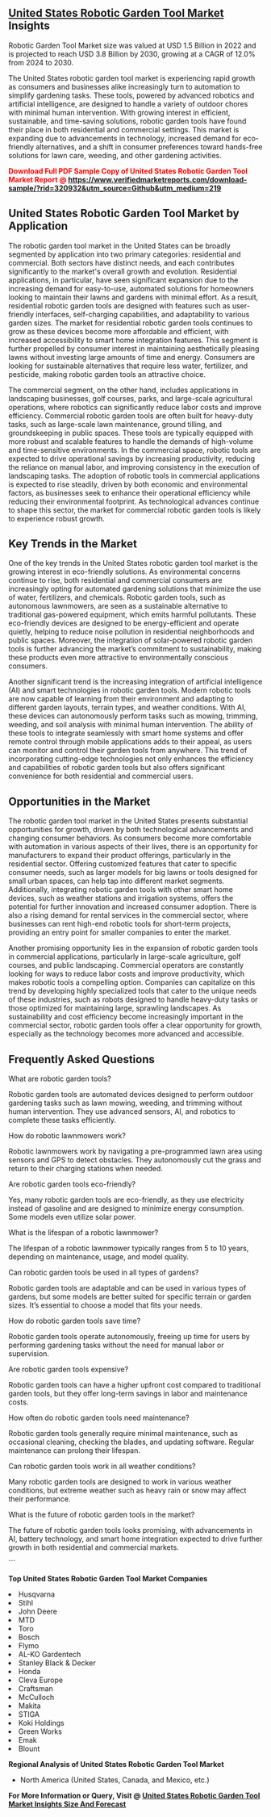 <h2><a href="https://www.verifiedmarketreports.com/download-sample/?rid=320932&amp;utm_source=Github&amp;utm_medium=219" target="_blank">United States Robotic Garden Tool Market</a> Insights</h2><p>Robotic Garden Tool Market size was valued at USD 1.5 Billion in 2022 and is projected to reach USD 3.8 Billion by 2030, growing at a CAGR of 12.0% from 2024 to 2030.</p><p> <p>The United States robotic garden tool market is experiencing rapid growth as consumers and businesses alike increasingly turn to automation to simplify gardening tasks. These tools, powered by advanced robotics and artificial intelligence, are designed to handle a variety of outdoor chores with minimal human intervention. With growing interest in efficient, sustainable, and time-saving solutions, robotic garden tools have found their place in both residential and commercial settings. This market is expanding due to advancements in technology, increased demand for eco-friendly alternatives, and a shift in consumer preferences toward hands-free solutions for lawn care, weeding, and other gardening activities. <strong><p><span class=""><span style="color: #ff0000;"><strong>Download Full PDF Sample Copy of United States Robotic Garden Tool Market Report</strong> @ </span><a href="https://www.verifiedmarketreports.com/download-sample/?rid=320932&amp;utm_source=Github&amp;utm_medium=219" target="_blank">https://www.verifiedmarketreports.com/download-sample/?rid=320932&amp;utm_source=Github&amp;utm_medium=219</a></span></p></strong></p> <h2>United States Robotic Garden Tool Market by Application</h2> <p>The robotic garden tool market in the United States can be broadly segmented by application into two primary categories: residential and commercial. Both sectors have distinct needs, and each contributes significantly to the market's overall growth and evolution. Residential applications, in particular, have seen significant expansion due to the increasing demand for easy-to-use, automated solutions for homeowners looking to maintain their lawns and gardens with minimal effort. As a result, residential robotic garden tools are designed with features such as user-friendly interfaces, self-charging capabilities, and adaptability to various garden sizes. The market for residential robotic garden tools continues to grow as these devices become more affordable and efficient, with increased accessibility to smart home integration features. This segment is further propelled by consumer interest in maintaining aesthetically pleasing lawns without investing large amounts of time and energy. Consumers are looking for sustainable alternatives that require less water, fertilizer, and pesticide, making robotic garden tools an attractive choice. <p>The commercial segment, on the other hand, includes applications in landscaping businesses, golf courses, parks, and large-scale agricultural operations, where robotics can significantly reduce labor costs and improve efficiency. Commercial robotic garden tools are often built for heavy-duty tasks, such as large-scale lawn maintenance, ground tilling, and groundskeeping in public spaces. These tools are typically equipped with more robust and scalable features to handle the demands of high-volume and time-sensitive environments. In the commercial space, robotic tools are expected to drive operational savings by increasing productivity, reducing the reliance on manual labor, and improving consistency in the execution of landscaping tasks. The adoption of robotic tools in commercial applications is expected to rise steadily, driven by both economic and environmental factors, as businesses seek to enhance their operational efficiency while reducing their environmental footprint. As technological advances continue to shape this sector, the market for commercial robotic garden tools is likely to experience robust growth. <h2>Key Trends in the Market</h2> <p>One of the key trends in the United States robotic garden tool market is the growing interest in eco-friendly solutions. As environmental concerns continue to rise, both residential and commercial consumers are increasingly opting for automated gardening solutions that minimize the use of water, fertilizers, and chemicals. Robotic garden tools, such as autonomous lawnmowers, are seen as a sustainable alternative to traditional gas-powered equipment, which emits harmful pollutants. These eco-friendly devices are designed to be energy-efficient and operate quietly, helping to reduce noise pollution in residential neighborhoods and public spaces. Moreover, the integration of solar-powered robotic garden tools is further advancing the market’s commitment to sustainability, making these products even more attractive to environmentally conscious consumers. <p>Another significant trend is the increasing integration of artificial intelligence (AI) and smart technologies in robotic garden tools. Modern robotic tools are now capable of learning from their environment and adapting to different garden layouts, terrain types, and weather conditions. With AI, these devices can autonomously perform tasks such as mowing, trimming, weeding, and soil analysis with minimal human intervention. The ability of these tools to integrate seamlessly with smart home systems and offer remote control through mobile applications adds to their appeal, as users can monitor and control their garden tools from anywhere. This trend of incorporating cutting-edge technologies not only enhances the efficiency and capabilities of robotic garden tools but also offers significant convenience for both residential and commercial users. <h2>Opportunities in the Market</h2> <p>The robotic garden tool market in the United States presents substantial opportunities for growth, driven by both technological advancements and changing consumer behaviors. As consumers become more comfortable with automation in various aspects of their lives, there is an opportunity for manufacturers to expand their product offerings, particularly in the residential sector. Offering customized features that cater to specific consumer needs, such as larger models for big lawns or tools designed for small urban spaces, can help tap into different market segments. Additionally, integrating robotic garden tools with other smart home devices, such as weather stations and irrigation systems, offers the potential for further innovation and increased consumer adoption. There is also a rising demand for rental services in the commercial sector, where businesses can rent high-end robotic tools for short-term projects, providing an entry point for smaller companies to enter the market. <p>Another promising opportunity lies in the expansion of robotic garden tools in commercial applications, particularly in large-scale agriculture, golf courses, and public landscaping. Commercial operators are constantly looking for ways to reduce labor costs and improve productivity, which makes robotic tools a compelling option. Companies can capitalize on this trend by developing highly specialized tools that cater to the unique needs of these industries, such as robots designed to handle heavy-duty tasks or those optimized for maintaining large, sprawling landscapes. As sustainability and cost efficiency become increasingly important in the commercial sector, robotic garden tools offer a clear opportunity for growth, especially as the technology becomes more advanced and accessible. <h2>Frequently Asked Questions</h2> <p>What are robotic garden tools?</p> <p>Robotic garden tools are automated devices designed to perform outdoor gardening tasks such as lawn mowing, weeding, and trimming without human intervention. They use advanced sensors, AI, and robotics to complete these tasks efficiently.</p> <p>How do robotic lawnmowers work?</p> <p>Robotic lawnmowers work by navigating a pre-programmed lawn area using sensors and GPS to detect obstacles. They autonomously cut the grass and return to their charging stations when needed.</p> <p>Are robotic garden tools eco-friendly?</p> <p>Yes, many robotic garden tools are eco-friendly, as they use electricity instead of gasoline and are designed to minimize energy consumption. Some models even utilize solar power.</p> <p>What is the lifespan of a robotic lawnmower?</p> <p>The lifespan of a robotic lawnmower typically ranges from 5 to 10 years, depending on maintenance, usage, and model quality.</p> <p>Can robotic garden tools be used in all types of gardens?</p> <p>Robotic garden tools are adaptable and can be used in various types of gardens, but some models are better suited for specific terrain or garden sizes. It’s essential to choose a model that fits your needs.</p> <p>How do robotic garden tools save time?</p> <p>Robotic garden tools operate autonomously, freeing up time for users by performing gardening tasks without the need for manual labor or supervision.</p> <p>Are robotic garden tools expensive?</p> <p>Robotic garden tools can have a higher upfront cost compared to traditional garden tools, but they offer long-term savings in labor and maintenance costs.</p> <p>How often do robotic garden tools need maintenance?</p> <p>Robotic garden tools generally require minimal maintenance, such as occasional cleaning, checking the blades, and updating software. Regular maintenance can prolong their lifespan.</p> <p>Can robotic garden tools work in all weather conditions?</p> <p>Many robotic garden tools are designed to work in various weather conditions, but extreme weather such as heavy rain or snow may affect their performance.</p> <p>What is the future of robotic garden tools in the market?</p> <p>The future of robotic garden tools looks promising, with advancements in AI, battery technology, and smart home integration expected to drive further growth in both residential and commercial markets.</p> ```</p><p><strong>Top United States Robotic Garden Tool Market Companies</strong></p><div data-test-id=""><p><li>Husqvarna</li><li> Stihl</li><li> John Deere</li><li> MTD</li><li> Toro</li><li> Bosch</li><li> Flymo</li><li> AL-KO Gardentech</li><li> Stanley Black & Decker</li><li> Honda</li><li> Cleva Europe</li><li> Craftsman</li><li> McCulloch</li><li> Makita</li><li> STIGA</li><li> Koki Holdings</li><li> Green Works</li><li> Emak</li><li> Blount</li></p><div><strong>Regional Analysis of&nbsp;United States Robotic Garden Tool Market</strong></div><ul><li dir="ltr"><p dir="ltr">North America&nbsp;(United States, Canada, and Mexico, etc.)</p></li></ul><p><strong>For More Information or Query, Visit @&nbsp;</strong><strong><a href="https://www.verifiedmarketreports.com/product/robotic-garden-tool-market/?utm_source=Github&amp;utm_medium=219" target="_blank">United States Robotic Garden Tool Market Insights Size And Forecast</a></strong></p></div>
